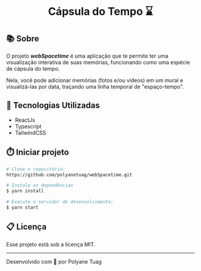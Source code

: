 <h1 align="center">Cápsula do Tempo ⌛</h1>

## 📚 Sobre
O projeto ***webSpacetime*** é uma aplicação que te permite ter uma visualização interativa de suas memórias, funcionando como uma espécie de cápsula do tempo.

Nela, você pode adicionar memórias (fotos e/ou vídeos) em um mural e visualizá-las por data, traçando uma linha temporal de "espaço-tempo".


## 🚀 Tecnologias Utilizadas
- ReactJs
- Typescript
- TailwindCSS
  

## ⏱️ Iniciar projeto

```bash
# Clone o repositório:
https://github.com/polyanetuag/webSpacetime.git

# Instale as dependências
$ yarn install

# Execute o servidor de desenvolvimento:
$ yarn start

```

## 📋 Licença
Esse projeto está sob a licença MIT. 

---

Desenvolvido com 💜 por Polyane Tuag


